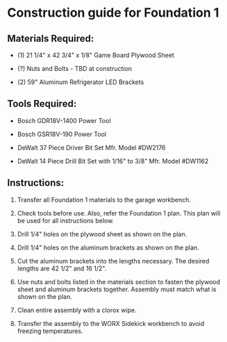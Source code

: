 # Construction guide for Foundation 1

## Materials Required:

* (1) 21 1/4" x 42 3/4" x 1/8" Game Board Plywood Sheet

* (?) Nuts and Bolts - TBD at construction

* (2) 59" Aluminum Refrigerator LED Brackets

## Tools Required:

* Bosch GDR18V-1400 Power Tool

* Bosch GSR18V-190 Power Tool

* DeWalt 37 Piece Driver Bit Set Mfr. Model #DW2176

* DeWalt 14 Piece Drill Bit Set with 1/16" to 3/8" Mfr. Model #DW1162

## Instructions:

1. Transfer all Foundation 1 materials to the garage workbench.

1. Check tools before use. Also, refer the Foundation 1 plan. This plan will be used for all instructions below.

1. Drill 1/4" holes on the plywood sheet as shown on the plan.

1. Drill 1/4" holes on the aluminum brackets as shown on the plan.

1. Cut the aluminum brackets into the lengths necessary. The desired lengths are 42 1/2" and 16 1/2".

1. Use nuts and bolts listed in the materials section to fasten the plywood sheet and aluminum brackets together. Assembly must match what is shown on the plan.

1. Clean entire assembly with a clorox wipe.

1. Transfer the assembly to the WORX Sidekick workbench to avoid freezing temperatures.

